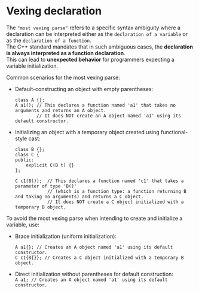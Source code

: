 Vexing declaration
==================
  
The `"most vexing parse"` refers to a specific syntax ambiguity where a declaration can be interpreted either as the `declaration of a variable` or as the `declaration of a function`.  
The C++ standard mandates that in such ambiguous cases, the **declaration is always interpreted as a function declaration**.  
This can lead to **unexpected behavior** for programmers expecting a variable initialization.  
  
Common scenarios for the most vexing parse:  
- Default-constructing an object with empty parentheses:  
    ```
    class A {};
    A a1(); // This declares a function named 'a1' that takes no arguments and returns an A object.
            // It does NOT create an A object named 'a1' using its default constructor.
    ```
  
- Initializing an object with a temporary object created using functional-style cast:  
    ```
    class B {};
    class C {
    public:
        explicit C(B t) {}
    };

    C c1(B());  // This declares a function named 'c1' that takes a parameter of type 'B()'
                // (which is a function type: a function returning B and taking no arguments) and returns a C object.
                // It does NOT create a C object initialized with a temporary B object.
    ```
  
To avoid the most vexing parse when intending to create and initialize a variable, use:  
- Brace initialization (uniform initialization):  
    ```
    A a1{}; // Creates an A object named 'a1' using its default constructor.
    C c1{B{}}; // Creates a C object initialized with a temporary B object.
    ```
  
- Direct initialization without parentheses for default construction:  
    `A a1; // Creates an A object named 'a1' using its default constructor.`  